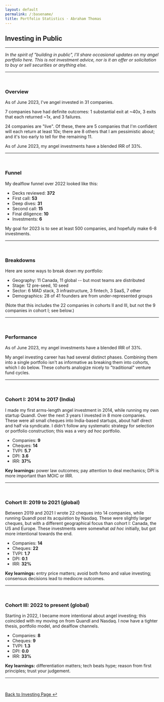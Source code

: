 ```yaml
---
layout: default
permalink: /:basename/
title: Portfolio Statistics · Abraham Thomas
---
```


## Investing in Public

----

*In the spirit of "building in public", I'll share occasional updates on my angel portfolio here.  This is not investment advice, nor is it an offer or solicitation to buy or sell securities or anything else.*

---

<br/>

### Overview

As of June 2023, I've angel invested in 31 companies.

7 companies have had definite outcomes: 1 substantial exit at ~40x, 3 exits that each returned ~1x, and 3 failures.

24 companies are "live".  Of these, there are 5 companies that I'm confident will each return at least 10x; there are 8 others that I am pessimistic about; and it's too early to tell for the remaining 11.

As of June 2023, my angel investments have a blended IRR of 33%.  

---

<br/>

### Funnel

My dealflow funnel over 2022 looked like this:

* Decks reviewed: **372**
* First call: **53**
* Deep dives: **31**
* Second call: **15**
* Final diligence: **10**
* Investments: **6** 

My goal for 2023 is to see at least 500 companies, and hopefully make 6-8 investments.

---

<br/>


### Breakdowns

Here are some ways to break down my portfolio:

* Geography: 11 Canada, 11 global -- but most teams are distributed 
* Stage: 12 pre-seed, 10 seed 
* Sector: 6 MAD stack, 3 infrastructure, 3 fintech, 3 SaaS, 7 other
* Demographics: 28 of 41 founders are from under-represented groups

(Note that this includes the 22 companies in cohorts II and III, but not the 9 companies in cohort I; see below.)

---

<br/>


### Performance

As of June 2023, my angel investments have a blended IRR of 33%.  

My angel investing career has had several distinct phases.  Combining them into a single portfolio isn't as informative as breaking them into cohorts, which I do below.  These cohorts analogize nicely to "traditional" venture fund cycles.

----

<br/>


### Cohort I: 2014 to 2017 (India)

I made my first arms-length angel investment in 2014, while running my own startup Quandl.  Over the next 3 years I invested in 8 more companies.  These were all small cheques into India-based startups, about half direct and half via syndicate.  I didn't follow any systematic strategy for selection or portfolio construction; this was a very *ad hoc* portfolio.

* Companies: **9**  
* Cheques: **14**  
* TVPI: **5.7**  
* DPI: **3.6**  
* IRR: **37%**  

**Key learnings:** power law outcomes; pay attention to deal mechanics; DPI is more important than MOIC or IRR.


----

<br/>


### Cohort II: 2019 to 2021 (global)

Between 2019 and 2021 I wrote 22 cheques into 14 companies, while running Quandl post its acquistion by Nasdaq.  These were slightly larger cheques, but with a different geographical focus than cohort I: Canada, the US and Europe.  These investments were somewhat *ad hoc* initially, but got more intentional towards the end.

* Companies: **14**  
* Cheques: **22**  
* TVPI: **1.7**  
* DPI: **0.1**  
* IRR: **32%**  

**Key learnings:** entry price matters; avoid both fomo and value investing; consensus decisions lead to mediocre outcomes.  

----

<br/>

### Cohort III: 2022 to present (global)

Starting in 2022, I became more intentional about angel investing; this coincided with my moving on from Quandl and Nasdaq.  I now have a tighter thesis, portfolio model, and dealflow channels.  

* Companies: **8**  
* Cheques: **9**  
* TVPI: **1.3**  
* DPI: **0.0**  
* IRR: **33%**  

**Key learnings:** differentiation matters; tech beats hype; reason from first principles; trust your judgement.

----

<br/>

[Back to Investing Page ↩](/investing)

<br/>
<br/>